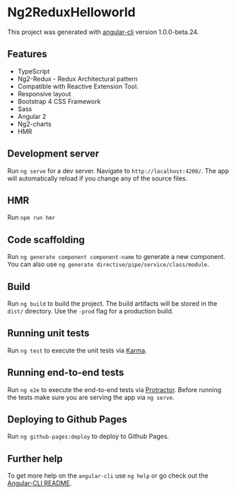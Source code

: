 # Ng2ReduxHelloworld

This project was generated with [angular-cli](https://github.com/angular/angular-cli) version 1.0.0-beta.24.

## Features
* TypeScript
* Ng2-Redux - Redux Architectural pattern
* Compatible with Reactive Extension Tool.
* Responsive layout
* Bootstrap 4 CSS Framework
* Sass
* Angular 2
* Ng2-charts
* HMR

## Development server
Run `ng serve` for a dev server. Navigate to `http://localhost:4200/`. The app will automatically reload if you change any of the source files.

## HMR
Run `npm run hmr`

## Code scaffolding

Run `ng generate component component-name` to generate a new component. You can also use `ng generate directive/pipe/service/class/module`.

## Build

Run `ng build` to build the project. The build artifacts will be stored in the `dist/` directory. Use the `-prod` flag for a production build.

## Running unit tests

Run `ng test` to execute the unit tests via [Karma](https://karma-runner.github.io).

## Running end-to-end tests

Run `ng e2e` to execute the end-to-end tests via [Protractor](http://www.protractortest.org/).
Before running the tests make sure you are serving the app via `ng serve`.

## Deploying to Github Pages

Run `ng github-pages:deploy` to deploy to Github Pages.

## Further help

To get more help on the `angular-cli` use `ng help` or go check out the [Angular-CLI README](https://github.com/angular/angular-cli/blob/master/README.md).
